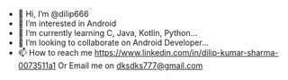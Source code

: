 - 👋 Hi, I’m @dilip666
- 👀 I’m interested in Android 
- 🌱 I’m currently learning C, Java, Kotlin, Python...
- 💞️ I’m looking to collaborate on Android Developer...
- 📫 How to reach me 
https://www.linkedin.com/in/dilip-kumar-sharma-0073511a1
Or
Email me on dksdks777@gmail.com

<!---
dilip666/dilip666 is a ✨ special ✨ repository because its `README.md` (this file) appears on your GitHub profile.
You can click the Preview link to take a look at your changes.
--->
